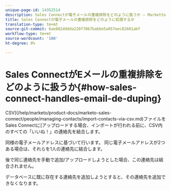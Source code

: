 ```yaml
---
unique-page-id: 14352514
description: Sales Connectが電子メールの重複排除をどのように扱うか — Marketto Docs — 製品ドキュメント
title: Sales Connectが電子メールの重複排除をどのように処理するか
translation-type: tm+mt
source-git-commit: 6ae882dddda220f7067babbe5a057eec82601abf
workflow-type: tm+mt
source-wordcount: '100'
ht-degree: 0%

---
```



# Sales ConnectがEメールの重複排除をどのように扱うか{#how-sales-connect-handles-email-de-duping}

CSV](/help/marketo/product-docs/marketo-sales-connect/people/managing-contacts/import-contacts-via-csv.md)ファイルをSales Connectに[アップロードする場合、インポートが行われる前に、CSV内のすべての「いいね！」の連絡先を結合します。

同様の電子メールアドレスに基づいて行います。 同じ電子メールアドレスが2つある場合は、それらを1人の連絡先に結合します。

後で同じ連絡先を手動で追加/アップロードしようとした場合、この連絡先は結合されません。

データベースに既に存在する連絡先を追加しようとすると、その連絡先を追加できなくなります。
